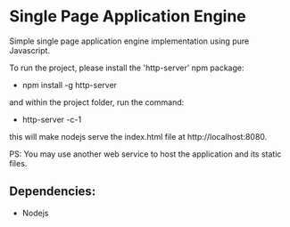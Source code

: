 # Single Page Application Engine

Simple single page application engine implementation using pure Javascript.

To run the project, please install the 'http-server' npm package:
- npm install -g http-server

and within the project folder, run the command:
- http-server -c-1

this will make nodejs serve the index.html file at http://localhost:8080.

PS: You may use another web service to host the application and its static files.

Dependencies:
----------------
- Nodejs
